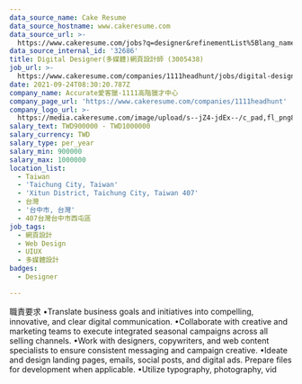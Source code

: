 ```yaml
---
data_source_name: Cake Resume
data_source_hostname: www.cakeresume.com
data_source_url: >-
  https://www.cakeresume.com/jobs?q=designer&refinementList%5Blang_name%5D%5B0%5D=English&refinementList%5Bsalary_type%5D=per_year
data_source_internal_id: '32686'
title: Digital Designer(多媒體)網頁設計師 (3005438)
job_url: >-
  https://www.cakeresume.com/companies/1111headhunt/jobs/digital-designer-multimedia-web-designer-3005438
date: 2021-09-24T08:30:20.787Z
company_name: Accurate愛客獵-1111高階獵才中心
company_page_url: 'https://www.cakeresume.com/companies/1111headhunt'
company_logo_url: >-
  https://media.cakeresume.com/image/upload/s--jZ4-jdEx--/c_pad,fl_png8,h_200,w_200/v1626415908/tqgxfaqci1lwgv1ehy8r.png
salary_text: TWD900000 - TWD1000000
salary_currency: TWD
salary_type: per_year
salary_min: 900000
salary_max: 1000000
location_list:
  - Taiwan
  - 'Taichung City, Taiwan'
  - 'Xitun District, Taichung City, Taiwan 407'
  - 台灣
  - '台中市, 台灣'
  - 407台灣台中市西屯區
job_tags:
  - 網頁設計
  - Web Design
  - UIUX
  - 多媒體設計
badges:
  - Designer

---
```


職責要求 •Translate business goals and initiatives into compelling, innovative, and clear digital communication. •Collaborate with creative and marketing teams to execute integrated seasonal campaigns across all selling channels. •Work with designers, copywriters, and web content specialists to ensure consistent messaging and campaign creative. •Ideate and design landing pages, emails, social posts, and digital ads. Prepare files for development when applicable. •Utilize typography, photography, vid